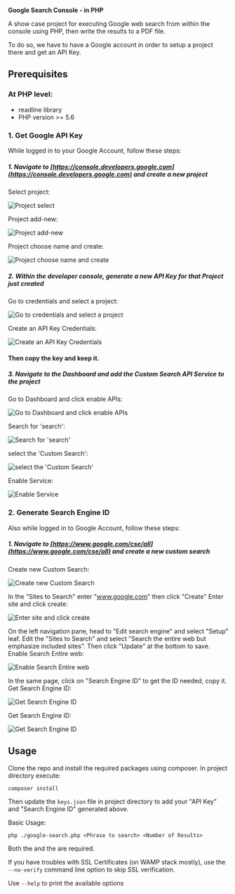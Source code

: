 **Google Search Console - in PHP**

A show case project for executing Google web search from within the console using PHP, then write the results to a PDF file.

To do so, we have to have a Google account in order to setup a project there and get an API Key.

## Prerequisites

### At PHP level: 
* readline library
* PHP version >= 5.6

### 1. Get Google API Key 
  While logged in to your Google Account, follow these steps:
  ##### 1. Navigate to [https://console.developers.google.com](https://console.developers.google.com) and create a new project
  
  
  
  Select project:
  
  ![Project select](assets/images/guide01.jpg "Project select")  
  
  
  Project add-new:
  
  ![Project add-new](assets/images/guide02.jpg "Project add-new")
  
  Project choose name and create:
  
  ![Project choose name and create](assets/images/guide03.jpg "Project choose name and create")
  
  ##### 2. Within the developer console, generate a new API Key for that Project just created
  Go to credentials and select a project:

  ![Go to credentials and select a project](assets/images/guide04.jpg "Go to credentials and select a project")
  
  Create an API Key Credentials:

  ![Create an API Key Credentials](assets/images/guide05.jpg "Create an API Key Credentials")
  
  #### Then copy the key and keep it.
  
  
  
  ##### 3. Navigate to the Dashboard and add the Custom Search API Service to the project
  Go to Dashboard and click enable APIs:

  ![Go to Dashboard and click enable APIs](assets/images/guide06.jpg "Go to Dashboard and click enable APIs")
  
  Search for 'search':

  ![Search for 'search'](assets/images/guide07.jpg "Search for 'search'")
  
  select the 'Custom Search':

  ![select the 'Custom Search'](assets/images/guide07.jpg "select the 'Custom Search'")
  
  Enable Service:

  ![Enable Service](assets/images/guide08.jpg "Enable Service")
  
    

  ### 2. Generate Search Engine ID
  Also while logged in to Google Account, follow these steps:
  ##### 1. Navigate to [https://www.google.com/cse/all](https://www.google.com/cse/all) and create a new custom search
  Create new Custom Search:

  ![Create new Custom Search](assets/images/guide21.jpg "Create new Custom Search")
  
  In the "Sites to Search" enter "www.google.com" then click "Create"
  Enter site and click create:

  ![Enter site and click create](assets/images/guide22.jpg "Enter site and click create")
  
  On the left navigation pane, head to "Edit search engine" and select "Setup" leaf.
  Edit the "Sites to Search" and select "Search the entire web but emphasize included sites".
  Then click "Update" at the bottom to save.
  Enable Search Entire web:

  ![Enable Search Entire web](assets/images/guide23.jpg "Enable Search Entire web")
 
  In the same page, click on "Search Engine ID" to get the ID needed, copy it.
  Get Search Engine ID:

  ![Get Search Engine ID](assets/images/guide24.jpg "Get Search Engine ID")
 
  Get Search Engine ID:

  ![Get Search Engine ID](assets/images/guide25.jpg "Get Search Engine ID")
 

  
## Usage
Clone the repo and install the required packages using composer.
In project directory execute:
```
composer install
```

Then update the ```keys.json``` file in project directory to add your "API Key" and "Search Engine ID" generated above.

Basic Usage:
```
php ./google-search.php <Phrase to search> <Number of Results>
```
Both the <Phrase> and the <Number of results> are required.

If you have troubles with SSL Certificates (on WAMP stack mostly), use the ```--no-verify``` command line option to skip SSL verification.

Use ```--help``` to print the available options



